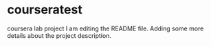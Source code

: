 # courseratest
coursera lab project
I am editing the README file. Adding some more details about the project description.
